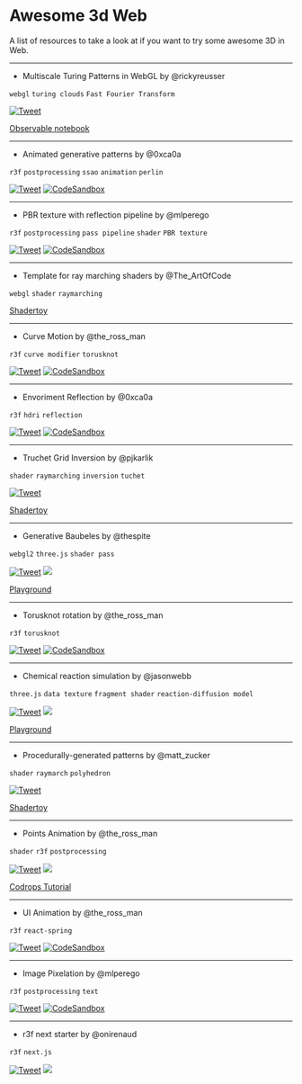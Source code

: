# Awesome 3d Web

A list of resources to take a look at if you want to try some awesome 3D in Web.

---
* Multiscale Turing Patterns in WebGL by @rickyreusser

`webgl` `turing clouds` `Fast Fourier Transform`

   [![Tweet](https://img.shields.io/twitter/url/http/shields.io.svg?style=social)](https://twitter.com/rickyreusser/status/1345644182224814085)

[Observable notebook](https://observablehq.com/@rreusser/multiscale-turing-patterns-in-webgl)


---
* Animated generative patterns by @0xca0a

`r3f` `postprocessing` `ssao` `animation` `perlin`

   [![Tweet](https://img.shields.io/twitter/url/http/shields.io.svg?style=social)](https://twitter.com/0xca0a/status/1345737612024295424)
   [![CodeSandbox](https://img.shields.io/badge/Open%20in-CodeSandbox-blue?style=flat-square&logo=codesandbox)](https://codesandbox.io/s/perlin-cubes-forked-w9myx)



---
* PBR texture with reflection pipeline by @mlperego

`r3f` `postprocessing` `pass pipeline` `shader` `PBR texture`

   [![Tweet](https://img.shields.io/twitter/url/http/shields.io.svg?style=social)](https://twitter.com/mlperego/status/1344349221835698179)
   [![CodeSandbox](https://img.shields.io/badge/Open%20in-CodeSandbox-blue?style=flat-square&logo=codesandbox)](https://vn56b.csb.app/)


---
* Template for ray marching shaders by @The_ArtOfCode

`webgl` `shader` `raymarching`

[Shadertoy](https://www.shadertoy.com/view/WtGXDD)

---
* Curve Motion by @the_ross_man

`r3f` `curve modifier` `torusknot`

   [![Tweet](https://img.shields.io/twitter/url/http/shields.io.svg?style=social)](https://twitter.com/the_ross_man/status/1343952509807849472)
   [![CodeSandbox](https://img.shields.io/badge/Open%20in-CodeSandbox-blue?style=flat-square&logo=codesandbox)](https://e0res.csb.app/)


---
* Envoriment Reflection by @0xca0a

`r3f` `hdri` `reflection`

   [![Tweet](https://img.shields.io/twitter/url/http/shields.io.svg?style=social)](https://twitter.com/0xca0a/status/1343355005911392257)
   [![CodeSandbox](https://img.shields.io/badge/Open%20in-CodeSandbox-blue?style=flat-square&logo=codesandbox)](https://codesandbox.io/s/flakes-grading-wvgxp)


---
* Truchet Grid Inversion by @pjkarlik 

`shader` `raymarching` `inversion` `tuchet`

  [![Tweet](https://img.shields.io/twitter/url/http/shields.io.svg?style=social)](https://twitter.com/Shadertoy/status/1343647195111673857)

[Shadertoy](https://www.shadertoy.com/view/wl3yDn)

--- 
* Generative Baubeles by @thespite 

`webgl2` `three.js` `shader pass`
   
   [![Tweet](https://img.shields.io/twitter/url/http/shields.io.svg?style=social)](https://twitter.com/thespite/status/1342532096355676161)
   [![](https://img.shields.io/github/stars/spite/baubles?style=social&label=Github)](https://github.com/spite/baubles)
   
[Playground](https://spite.github.io/baubles/)

---
*  Torusknot rotation by @the_ross_man

`r3f` `torusknot` 

   [![Tweet](https://img.shields.io/twitter/url/http/shields.io.svg?style=social)](https://twitter.com/the_ross_man/status/1343093438649151488)
   [![CodeSandbox](https://img.shields.io/badge/Open%20in-CodeSandbox-blue?style=flat-square&logo=codesandbox)](https://zc41e.csb.app/)

---
* Chemical reaction simulation by @jasonwebb

`three.js` `data texture` `fragment shader` `reaction-diffusion model`

   [![Tweet](https://img.shields.io/twitter/url/http/shields.io.svg?style=social)](https://twitter.com/jasonwebb/status/1341182678922457089)
[![](https://img.shields.io/github/stars/jasonwebb/reaction-diffusion-playground?style=social&label=Github)](https://github.com/jasonwebb/reaction-diffusion-playground)

[Playground](https://jasonwebb.github.io/reaction-diffusion-playground/app.html)



---
* Procedurally-generated patterns by @matt_zucker 

`shader` `raymarch` `polyhedron`

   [![Tweet](https://img.shields.io/twitter/url/http/shields.io.svg?style=social)](https://twitter.com/matt_zucker/status/1340313802487820288)

[Shadertoy](https://shadertoy.com/view/wsGfD3)



---
* Points Animation by @the_ross_man

`shader` `r3f` `postprocessing`

   [![Tweet](https://img.shields.io/twitter/url/http/shields.io.svg?style=social)](https://twitter.com/the_ross_man/status/1331869039593988096)
[![](https://img.shields.io/github/stars/mattrossman/breathing-dots-tutorial?style=social&label=Github)](https://github.com/mattrossman/breathing-dots-tutorial.git)

[Codrops Tutorial](https://tympanus.net/codrops/2020/12/17/recreating-a-dave-whyte-animation-in-react-three-fiber/) 



---

* UI Animation by @the_ross_man

`r3f` `react-spring` 

  [![Tweet](https://img.shields.io/twitter/url/http/shields.io.svg?style=social)](https://twitter.com/the_ross_man/status/1337853544658046983)
[![CodeSandbox](https://img.shields.io/badge/Open%20in-CodeSandbox-blue?style=flat-square&logo=codesandbox)](https://v6lg3.csb.app/)

---

* Image Pixelation by @mlperego

`r3f` `postprocessing` `text`

  [![Tweet](https://img.shields.io/twitter/url/http/shields.io.svg?style=social)](https://twitter.com/mlperego/status/1338950170583719936)
[![CodeSandbox](https://img.shields.io/badge/Open%20in-CodeSandbox-blue?style=flat-square&logo=codesandbox)](https://n4py8.csb.app/)


---
* r3f next starter by @onirenaud

`r3f` `next.js`

  [![Tweet](https://img.shields.io/twitter/url/http/shields.io.svg?style=social)](https://twitter.com/onirenaud/status/1338041518465056772)
[![](https://img.shields.io/github/stars/RenaudRohlinger/r3f-next-starter?style=social&label=Github)](https://github.com/RenaudRohlinger/r3f-next-starter)
